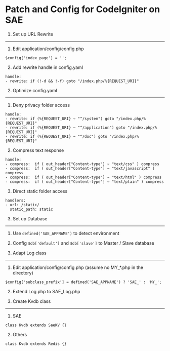 Patch and Config for CodeIgniter on SAE
===

1. Set up URL Rewrite
---
1. Edit application/config/config.php
```
$config['index_page'] = '';
```
2. Add rewrite handle in config.yaml
```
handle:
- rewrite: if (!-d && !-f) goto "/index.php/%{REQUEST_URI}"
```

2. Optimize config.yaml
---
1. Deny privacy folder access
```
handle:
- rewrite: if (%{REQUEST_URI} ~ "^/system") goto "/index.php/%{REQUEST_URI}"
- rewrite: if (%{REQUEST_URI} ~ "^/application") goto "/index.php/%{REQUEST_URI}"
- rewrite: if (%{REQUEST_URI} ~ "^/doc") goto "/index.php/%{REQUEST_URI}"
```
2. Compress text response
```
handle:
- compress:  if ( out_header["Content-type"] ~ "text/css" ) compress
- compress:  if ( out_header["Content-type"] ~ "text/javascript" ) compress
- compress:  if ( out_header["Content-type"] ~ "text/html" ) compress
- compress:  if ( out_header["Content-type"] ~ "text/plain" ) compress
```
3. Direct static folder access
```
handlers:
- url: /static/
  static_path: static
```

3. Set up Database
---
1. Use `defined('SAE_APPNAME')` to detect environment
2. Config `$db['default']` and `$db['slave']` to Master / Slave database

4. Adapt Log class
---
1. Edit application/config/config.php (assume no MY_*.php in the directory)
```
$config['subclass_prefix'] = defined('SAE_APPNAME') ? 'SAE_' : 'MY_';
```
2. Extend Log.php to SAE_Log.php

5. Create Kvdb class
---
1. SAE
```
class Kvdb extends SaeKV {}
```
2. Others
```
class Kvdb extends Redis {}
```
